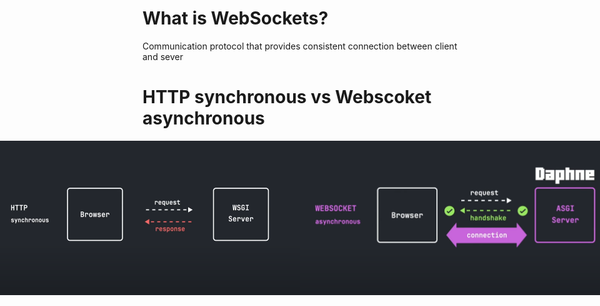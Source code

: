 # What is WebSockets?
Communication protocol that provides consistent connection between client and sever

# HTTP synchronous vs Webscoket asynchronous
<div style = "display:flex;algin-items:center;justify-content:center;">
<img src = "srcs/1.png">
<img src = "srcs/2.png">
</div>
